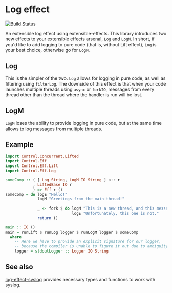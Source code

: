 # Log effect

[![Build Status](https://secure.travis-ci.org/greydot/log-effect.png)](http://travis-ci.org/greydot/log-effect)

An extensible log effect using extensible-effects. This library introduces two
new effects to your extensible effects arsenal, `Log` and `LogM`. In short, if
you'd like to add logging to pure code (that is, without Lift effect), `Log` is
your best choice, otherwise go for `LogM`.

## Log

This is the simpler of the two. `Log` allows for logging in pure code, as well
as filtering using `filterLog`. The downside of this effect is that when your
code launches multiple threads using `async` or `forkIO`, messages from every
thread other than the thread where the handler is run will be lost.

## LogM

`LogM` loses the ability to provide logging in pure code, but at the same time
allows to log messages from multiple threads.

## Example

```haskell
import Control.Concurrent.Lifted
import Control.Eff
import Control.Eff.Lift
import Control.Eff.Log

someComp :: ( [ Log String, LogM IO String ] <:: r
            , LiftedBase IO r
            ) => Eff r ()
someComp = do logE "Hello!"
              logM "Greetings from the main thread!"
              
              _ <- fork $ do logM "This is a new thread, and this message is still visible."
                             logE "Unfortunately, this one is not."
              return ()

main :: IO ()
main = runLift $ runLog logger $ runLogM logger $ someComp
  where
    -- Here we have to provide an explicit signature for our logger,
    -- because the compiler is unable to figure it out due to ambiguity.
    logger = stdoutLogger :: Logger IO String
```

## See also

[log-effect-syslog](http://hackage.haskell.org/package/log-effect-syslog)
provides necessary types and functions to work with syslog.
